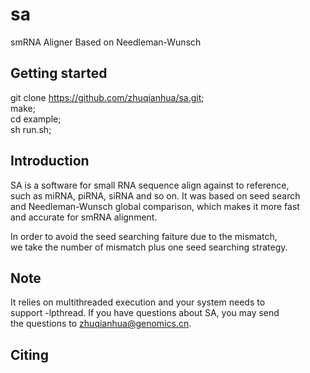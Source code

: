 # sa
smRNA Aligner Based on Needleman-Wunsch

## Getting started  
  git clone https://github.com/zhuqianhua/sa.git;  
	make;  
	cd example;  
	sh run.sh;  
  
## Introduction  
SA is a software for small RNA sequence align against to reference,   
such as miRNA, piRNA, siRNA and so on. It was based on seed search   
and Needleman-Wunsch global comparison, which makes it more fast   
and accurate for smRNA alignment.   

In order to avoid the seed searching faiture due to the mismatch,   
we take the number of mismatch plus one seed searching strategy.  

## Note
It relies on multithreaded execution and your system needs to   
support -lpthread. If you have questions about SA, you may send  
the questions to zhuqianhua@genomics.cn.  

## Citing
